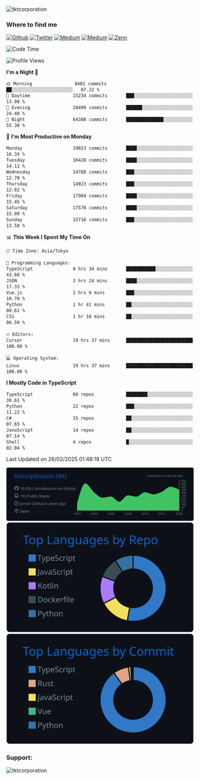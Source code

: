 <p align="left"> <img src="https://komarev.com/ghpvc/?username=tktcorporation&label=Profile%20views&color=0e75b6&style=flat" alt="tktcorporation" /> </p>

<h3>Where to find me</h3>
<p>
<a href="https://github.com/tktcorporation" target="_blank"><img alt="Github" src="https://img.shields.io/badge/GitHub-%2312100E.svg?&style=for-the-badge&logo=Github&logoColor=white" /></a>
<a href="https://twitter.com/tktcorporation" target="_blank"><img alt="Twitter" src="https://img.shields.io/badge/twitter-%231DA1F2.svg?&style=for-the-badge&logo=twitter&logoColor=white" /></a>
<a href="https://www.linkedin.com/in/tktcorporation" target="_blank"><img alt="Medium" src="https://img.shields.io/badge/linkdin-0a66c2.svg?&style=for-the-badge&logo=linkedin&logoColor=white" /></a>
<a href="https://qiita.com/tktcorporation" target="_blank"><img alt="Medium" src="https://img.shields.io/badge/qiita-55C500.svg?&style=for-the-badge&logo=qiita&logoColor=white" /></a>
<a href="https://zenn.dev/tktcorporation" target="_blank"><img alt="Zenn" src="https://img.shields.io/badge/Zenn-3EA8FF.svg?&style=for-the-badge&logo=Zenn&logoColor=white" /></a>
</p>
  
<!--START_SECTION:waka-->
![Code Time](http://img.shields.io/badge/Code%20Time-2%2C174%20hrs%2027%20mins-blue)

![Profile Views](http://img.shields.io/badge/Profile%20Views-21-blue)

**I'm a Night 🦉** 

```text
🌞 Morning                8401 commits        ██░░░░░░░░░░░░░░░░░░░░░░░   07.22 % 
🌆 Daytime                15234 commits       ███░░░░░░░░░░░░░░░░░░░░░░   13.08 % 
🌃 Evening                28409 commits       ██████░░░░░░░░░░░░░░░░░░░   24.40 % 
🌙 Night                  64388 commits       ██████████████░░░░░░░░░░░   55.30 % 
```
📅 **I'm Most Productive on Monday** 

```text
Monday                   19023 commits       ████░░░░░░░░░░░░░░░░░░░░░   16.34 % 
Tuesday                  16428 commits       ████░░░░░░░░░░░░░░░░░░░░░   14.11 % 
Wednesday                14788 commits       ███░░░░░░░░░░░░░░░░░░░░░░   12.70 % 
Thursday                 14923 commits       ███░░░░░░░░░░░░░░░░░░░░░░   12.82 % 
Friday                   17984 commits       ████░░░░░░░░░░░░░░░░░░░░░   15.45 % 
Saturday                 17570 commits       ████░░░░░░░░░░░░░░░░░░░░░   15.09 % 
Sunday                   15716 commits       ███░░░░░░░░░░░░░░░░░░░░░░   13.50 % 
```


📊 **This Week I Spent My Time On** 

```text
🕑︎ Time Zone: Asia/Tokyo

💬 Programming Languages: 
TypeScript               8 hrs 34 mins       ███████████░░░░░░░░░░░░░░   43.68 % 
JSON                     3 hrs 24 mins       ████░░░░░░░░░░░░░░░░░░░░░   17.33 % 
Vue.js                   2 hrs 6 mins        ███░░░░░░░░░░░░░░░░░░░░░░   10.70 % 
Python                   1 hr 41 mins        ██░░░░░░░░░░░░░░░░░░░░░░░   08.61 % 
CSS                      1 hr 16 mins        ██░░░░░░░░░░░░░░░░░░░░░░░   06.50 % 

🔥 Editors: 
Cursor                   19 hrs 37 mins      █████████████████████████   100.00 % 

💻 Operating System: 
Linux                    19 hrs 37 mins      █████████████████████████   100.00 % 
```

**I Mostly Code in TypeScript** 

```text
TypeScript               60 repos            ████████░░░░░░░░░░░░░░░░░   30.61 % 
Python                   22 repos            ███░░░░░░░░░░░░░░░░░░░░░░   11.22 % 
C#                       15 repos            ██░░░░░░░░░░░░░░░░░░░░░░░   07.65 % 
JavaScript               14 repos            ██░░░░░░░░░░░░░░░░░░░░░░░   07.14 % 
Shell                    4 repos             █░░░░░░░░░░░░░░░░░░░░░░░░   02.04 % 
```




 Last Updated on 26/02/2025 01:48:18 UTC
<!--END_SECTION:waka-->

[![](https://raw.githubusercontent.com/tktcorporation/tktcorporation/master/profile-summary-card-output/github_dark/0-profile-details.svg)](https://github.com/vn7n24fzkq/github-profile-summary-cards)
[![](https://raw.githubusercontent.com/tktcorporation/tktcorporation/master/profile-summary-card-output/github_dark/1-repos-per-language.svg)](https://github.com/vn7n24fzkq/github-profile-summary-cards) [![](https://raw.githubusercontent.com/tktcorporation/tktcorporation/master/profile-summary-card-output/github_dark/2-most-commit-language.svg)](https://github.com/vn7n24fzkq/github-profile-summary-cards)

<h3 align="left">Support:</h3>
<p><a href="https://www.buymeacoffee.com/tktcorporation"> <img align="left" src="https://cdn.buymeacoffee.com/buttons/v2/default-yellow.png" height="50" width="210" alt="tktcorporation" /></a></p><br><br>
